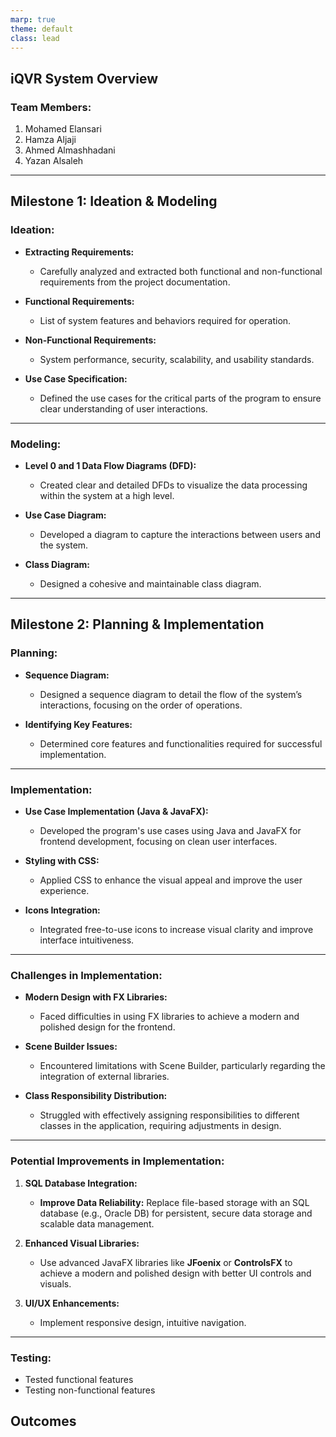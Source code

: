 ```yaml
---
marp: true
theme: default
class: lead
---
```


## **iQVR System Overview**

### **Team Members:**
1. Mohamed Elansari  
2. Hamza Aljaji  
3. Ahmed Almashhadani  
4. Yazan Alsaleh  

---

## **Milestone 1: Ideation & Modeling**

### **Ideation:**
- **Extracting Requirements:**  
  - Carefully analyzed and extracted both functional and non-functional requirements from the project documentation.
  
- **Functional Requirements:**
  - List of system features and behaviors required for operation.

- **Non-Functional Requirements:**
  - System performance, security, scalability, and usability standards.

- **Use Case Specification:**  
  - Defined the use cases for the critical parts of the program to ensure clear understanding of user interactions.

---

### **Modeling:**

- **Level 0 and 1 Data Flow Diagrams (DFD):**  
  - Created clear and detailed DFDs to visualize the data processing within the system at a high level.

- **Use Case Diagram:**  
  - Developed a diagram to capture the interactions between users and the system.

- **Class Diagram:**  
  - Designed a cohesive and maintainable class diagram.

---

## **Milestone 2: Planning & Implementation**

### **Planning:**

- **Sequence Diagram:**  
  - Designed a sequence diagram to detail the flow of the system’s interactions, focusing on the order of operations.

- **Identifying Key Features:**  
  - Determined core features and functionalities required for successful implementation.

---

### **Implementation:**

- **Use Case Implementation (Java & JavaFX):**  
  - Developed the program's use cases using Java and JavaFX for frontend development, focusing on clean user interfaces.

- **Styling with CSS:**  
  - Applied CSS to enhance the visual appeal and improve the user experience.

- **Icons Integration:**  
  - Integrated free-to-use icons to increase visual clarity and improve interface intuitiveness.

---

### **Challenges in Implementation:**

- **Modern Design with FX Libraries:**  
  - Faced difficulties in using FX libraries to achieve a modern and polished design for the frontend.

- **Scene Builder Issues:**  
  - Encountered limitations with Scene Builder, particularly regarding the integration of external libraries.

- **Class Responsibility Distribution:**  
  - Struggled with effectively assigning responsibilities to different classes in the application, requiring adjustments in design.

---

### **Potential Improvements in Implementation:**

1. **SQL Database Integration:**
   - **Improve Data Reliability:** Replace file-based storage with an SQL database (e.g., Oracle DB) for persistent, secure data storage and scalable data management.

2. **Enhanced Visual Libraries:**
   - Use advanced JavaFX libraries like **JFoenix** or **ControlsFX** to achieve a modern and polished design with better UI controls and visuals.

3. **UI/UX Enhancements:**
   - Implement responsive design, intuitive navigation.
   
---

### **Testing:**
-  Tested functional features
- Testing non-functional features



## Outcomes




